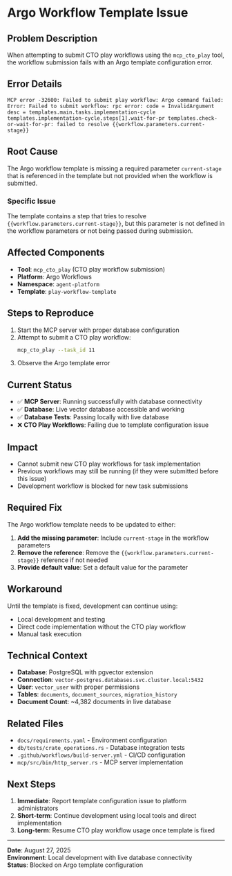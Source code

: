 # Argo Workflow Template Issue

## Problem Description

When attempting to submit CTO play workflows using the `mcp_cto_play` tool, the workflow submission fails with an Argo template configuration error.

## Error Details

```
MCP error -32600: Failed to submit play workflow: Argo command failed: Error: Failed to submit workflow: rpc error: code = InvalidArgument desc = templates.main.tasks.implementation-cycle templates.implementation-cycle.steps[1].wait-for-pr templates.check-or-wait-for-pr: failed to resolve {{workflow.parameters.current-stage}}
```

## Root Cause

The Argo workflow template is missing a required parameter `current-stage` that is referenced in the template but not provided when the workflow is submitted.

### Specific Issue

The template contains a step that tries to resolve `{{workflow.parameters.current-stage}}`, but this parameter is not defined in the workflow parameters or not being passed during submission.

## Affected Components

- **Tool**: `mcp_cto_play` (CTO play workflow submission)
- **Platform**: Argo Workflows
- **Namespace**: `agent-platform`
- **Template**: `play-workflow-template`

## Steps to Reproduce

1. Start the MCP server with proper database configuration
2. Attempt to submit a CTO play workflow:
   ```bash
   mcp_cto_play --task_id 11
   ```
3. Observe the Argo template error

## Current Status

- ✅ **MCP Server**: Running successfully with database connectivity
- ✅ **Database**: Live vector database accessible and working
- ✅ **Database Tests**: Passing locally with live database
- ❌ **CTO Play Workflows**: Failing due to template configuration issue

## Impact

- Cannot submit new CTO play workflows for task implementation
- Previous workflows may still be running (if they were submitted before this issue)
- Development workflow is blocked for new task submissions

## Required Fix

The Argo workflow template needs to be updated to either:

1. **Add the missing parameter**: Include `current-stage` in the workflow parameters
2. **Remove the reference**: Remove the `{{workflow.parameters.current-stage}}` reference if not needed
3. **Provide default value**: Set a default value for the parameter

## Workaround

Until the template is fixed, development can continue using:
- Local development and testing
- Direct code implementation without the CTO play workflow
- Manual task execution

## Technical Context

- **Database**: PostgreSQL with pgvector extension
- **Connection**: `vector-postgres.databases.svc.cluster.local:5432`
- **User**: `vector_user` with proper permissions
- **Tables**: `documents`, `document_sources`, `migration_history`
- **Document Count**: ~4,382 documents in live database

## Related Files

- `docs/requirements.yaml` - Environment configuration
- `db/tests/crate_operations.rs` - Database integration tests
- `.github/workflows/build-server.yml` - CI/CD configuration
- `mcp/src/bin/http_server.rs` - MCP server implementation

## Next Steps

1. **Immediate**: Report template configuration issue to platform administrators
2. **Short-term**: Continue development using local tools and direct implementation
3. **Long-term**: Resume CTO play workflow usage once template is fixed

---

**Date**: August 27, 2025  
**Environment**: Local development with live database connectivity  
**Status**: Blocked on Argo template configuration
